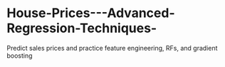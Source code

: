 # House-Prices---Advanced-Regression-Techniques-
Predict sales prices and practice feature engineering, RFs, and gradient boosting
